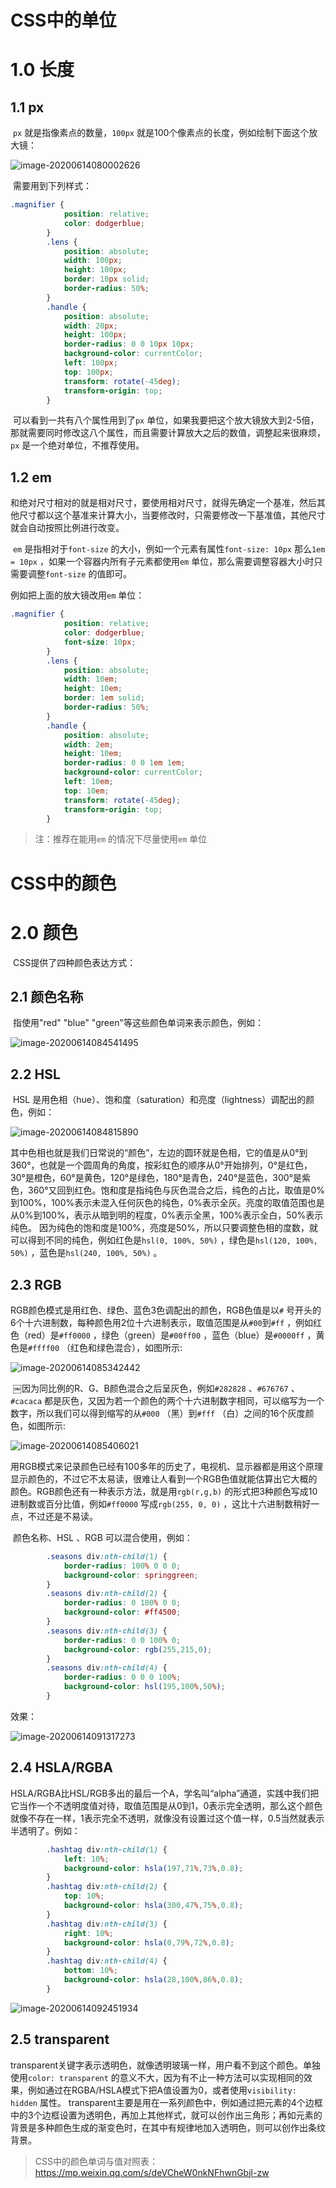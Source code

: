 # CSS中的单位

# 1.0 长度
## 1.1 px
​	`px` 就是指像素点的数量，`100px` 就是100个像素点的长度，例如绘制下面这个放大镜：

![image-20200614080002626](./CSS中的单位与颜色.assets/image-20200614080002626.png)

​	需要用到下列样式：

```css
.magnifier {
            position: relative;
            color: dodgerblue;
        }
        .lens {
            position: absolute;
            width: 100px;
            height: 100px;
            border: 10px solid;
            border-radius: 50%;
        }
        .handle {
            position: absolute;
            width: 20px;
            height: 100px;
            border-radius: 0 0 10px 10px;
            background-color: currentColor;
            left: 100px;
            top: 100px;
            transform: rotate(-45deg);
            transform-origin: top;
        }
```

​	可以看到一共有八个属性用到了`px` 单位，如果我要把这个放大镜放大到2-5倍，那就需要同时修改这八个属性，而且需要计算放大之后的数值，调整起来很麻烦，`px` 是一个绝对单位，不推荐使用。

## 1.2 em

​	和绝对尺寸相对的就是相对尺寸，要使用相对尺寸，就得先确定一个基准，然后其他尺寸都以这个基准来计算大小，当要修改时，只需要修改一下基准值，其他尺寸就会自动按照比例进行改变。

​	`em` 是指相对于`font-size` 的大小，例如一个元素有属性`font-size: 10px` 那么`1em = 10px` ，如果一个容器内所有子元素都使用`em` 单位，那么需要调整容器大小时只需要调整`font-size` 的值即可。

例如把上面的放大镜改用`em` 单位：

```css
.magnifier {
            position: relative;
            color: dodgerblue;
            font-size: 10px;
        }
        .lens {
            position: absolute;
            width: 10em;
            height: 10em;
            border: 1em solid;
            border-radius: 50%;
        }
        .handle {
            position: absolute;
            width: 2em;
            height: 10em;
            border-radius: 0 0 1em 1em;
            background-color: currentColor;
            left: 10em;
            top: 10em;
            transform: rotate(-45deg);
            transform-origin: top;
        }
```

> 注：推荐在能用`em` 的情况下尽量使用`em` 单位

# CSS中的颜色

# 2.0 颜色

​	CSS提供了四种颜色表达方式：

## 2.1 颜色名称

​	指使用"red" "blue" "green"等这些颜色单词来表示颜色，例如：

![image-20200614084541495](./CSS中的单位与颜色.assets/image-20200614084541495.png)

## 2.2 HSL

​	HSL 是用色相（hue）、饱和度（saturation）和亮度（lightness）调配出的颜色，例如：

![image-20200614084815890](./CSS中的单位与颜色.assets/image-20200614084815890.png)

​	其中色相也就是我们日常说的“颜色”，左边的圆环就是色相，它的值是从0°到360°，也就是一个圆周角的角度，按彩虹色的顺序从0°开始排列，0°是红色，30°是橙色，60°是黄色，120°是绿色，180°是青色，240°是蓝色，300°是紫色，360°又回到红色。
​	饱和度是指纯色与灰色混合之后，纯色的占比，取值是0%到100%，100%表示未混入任何灰色的纯色，0%表示全灰。
​	亮度的取值范围也是从0%到100%，表示从暗到明的程度，0%表示全黑，100%表示全白，50%表示纯色。
因为纯色的饱和度是100%，亮度是50%，所以只要调整色相的度数，就可以得到不同的纯色，例如红色是`hsl(0, 100%, 50%)` ，绿色是`hsl(120, 100%, 50%)` ，蓝色是`hsl(240, 100%, 50%)` 。

## 2.3 RGB

​	RGB颜色模式是用红色、绿色、蓝色3色调配出的颜色，RGB色值是以`#` 号开头的6个十六进制数，每种颜色用2位十六进制表示，取值范围是从`#00`到`#ff` ，例如红色（red）是`#ff0000` ，绿色（green）是`#00ff00` ，蓝色（blue）是`#0000ff` ，黄色是`#ffff00` （红色和绿色混合），如图所示:

![image-20200614085342442](./CSS中的单位与颜色.assets/image-20200614085342442.png)

​	￼因为同比例的R、G、B颜色混合之后呈灰色，例如`#282828` 、`#676767` 、`#cacaca` 都是灰色，又因为若一个颜色的两个十六进制数字相同，可以缩写为一个数字，所以我们可以得到缩写的从`#000` （黑）到`#fff` （白）之间的16个灰度颜色，如图所示:

![image-20200614085406021](./CSS中的单位与颜色.assets/image-20200614085406021.png)

​	用RGB模式来记录颜色已经有100多年的历史了，电视机、显示器都是用这个原理显示颜色的，不过它不太易读，很难让人看到一个RGB色值就能估算出它大概的颜色。RGB颜色还有一种表示方法，就是用`rgb(r,g,b)` 的形式把3种颜色写成10进制数或百分比值，例如`#ff0000` 写成`rgb(255, 0, 0)` ，这比十六进制数稍好一点，不过还是不易读。

​	颜色名称、HSL 、RGB 可以混合使用，例如：

```css
        .seasons div:nth-child(1) {
            border-radius: 100% 0 0 0;
            background-color: springgreen;
        }
        .seasons div:nth-child(2) {
            border-radius: 0 100% 0 0;
            background-color: #ff4500;
        }
        .seasons div:nth-child(3) {
            border-radius: 0 0 100% 0;
            background-color: rgb(255,215,0);
        }
        .seasons div:nth-child(4) {
            border-radius: 0 0 0 100%;
            background-color: hsl(195,100%,50%);
        }
```

效果：

![image-20200614091317273](./CSS中的单位与颜色.assets/image-20200614091317273.png)

## 2.4 HSLA/RGBA

​	HSLA/RGBA比HSL/RGB多出的最后一个A，学名叫“alpha”通道，实践中我们把它当作一个不透明度值对待，取值范围是从0到1，0表示完全透明，那么这个颜色就像不存在一样，1表示完全不透明，就像没有设置过这个值一样，0.5当然就表示半透明了。例如：

```css
        .hashtag div:nth-child(1) {
            left: 10%;
            background-color: hsla(197,71%,73%,0.8);
        }
        .hashtag div:nth-child(2) {
            top: 10%;
            background-color: hsla(300,47%,75%,0.8);
        }
        .hashtag div:nth-child(3) {
            right: 10%;
            background-color: hsla(0,79%,72%,0.8);
        }
        .hashtag div:nth-child(4) {
            bottom: 10%;
            background-color: hsla(28,100%,86%,0.8);
        }
```

![image-20200614092451934](./CSS中的单位与颜色.assets/image-20200614092451934.png)

## 2.5 transparent

​	transparent关键字表示透明色，就像透明玻璃一样，用户看不到这个颜色。单独使用`color: transparent` 的意义不大，因为有不止一种方法可以实现相同的效果，例如通过在RGBA/HSLA模式下把A值设置为0，或者使用`visibility: hidden` 属性。
​	transparent主要是用在一系列颜色中，例如通过把元素的4个边框中的3个边框设置为透明色，再加上其他样式，就可以创作出三角形；再如元素的背景是多种颜色生成的渐变色时，在其中有规律地加入透明色，则可以创作出条纹背景。

> CSS中的颜色单词与值对照表：https://mp.weixin.qq.com/s/deVCheW0nkNFhwnGbjl-zw